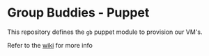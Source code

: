 # Group Buddies - Puppet

This repository defines the `gb` puppet module to provision our VM's.

Refer to the [wiki](https://github.com/groupbuddies/gb-provisioning/wiki) for
more info
